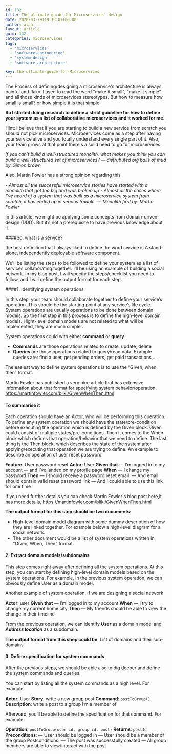 ```yaml
---
id: 132
title: The ultimate guide for Microservices’ design
date: 2020-03-29T19:13:07+00:00
author: alaa
layout: article
guid: 132
categories: microservices
tags:
  - 'microservices'
  - 'software-engineering'
  - 'system-design'
  - 'software-architecture'

key: the-ultimate-guide-for-Microservices
---
```

The Process of defining/designing a microservice's architecture is always painful and flaky. I used to read the word "make it small", "make it simple" and all those kinds of microservices stereotypes. But how to measure how small is small? or how simple it is that simple.

**So I started doing research to define a strict guideline for how to define your system as a list of collaborative microservices and it worked for me.**

Hint: I believe that if you are starting to build a new service from scratch you should not pick microservices. Microservices come as a step after having your service alive and you totally understand every single part of it. Also, your team grows at that point there's a solid need to go for microservices.

*If you can’t build a well-structured monolith, what makes you think you can build a well-structured set of microservices? — distrubuted big balls of mud by: Simon brown*


Also, Martin Fowler has a strong opinion regarding this

*- Almost all the successful microservice stories have started with a monolith that got too big and was broken up*
*- Almost all the cases where I’ve heard of a system that was built as a microservice system from scratch, it has ended up in serious trouble. — Monolith first by: Martin Fowler*


In this article, we might be applying some concepts from domain-driven-design (DDD). But it’s not a prerequisite to have previous knowledge about it.


####So, what is a service?

the best definition that I always liked to define the word service is A stand-alone, independently deployable software component.


We'll be listing the steps to be followed to define your system as a list of services collaborating together.
I’ll be using an example of building a social network.
In my blog post, I will specify the steps/checklist you need to follow, and I will define the output format for each step.

####1. Identifying system operations

In this step, your team should collaborate together to define your service’s operation. This should be the starting point at any service’s life cycle.
System operations are usually operations to be done between domain models. So the first step in this process is to define the high-level domain models.
Hight-level domain models are not related to what will be implemented, they are much simpler.

System operations could with either **command** or **query**.

- **Commands** are those operations related to create, update, delete
- **Queries** are those operations related to query/read data. Example queries are: find a user, get pending orders, get paid transactions,…


The easiest way to define system operations is to use the “Given, when, then” format.

Martin Fowler has published a very nice article that has extensive information about that format for specifying system behavior/operation. https://martinfowler.com/bliki/GivenWhenThen.html


#### To summarise it

Each operation should have an Actor, who will be performing this operation. To define any system operation we should have the state/pre-condition before executing the operation which is defined by the Given block. Given could consist of multiple states/pre-conditions. Then it comes to the When block which defines that operation/behavior that we need to define. The last thing is the Then block, which describes the state of the system after applying/executing that operation we are trying to define.
An example to describe an operation of user reset password


**Feature**: User password reset
**Actor**: User
**Given that**
— I’m logged in to my account
— and I’ve landed on my profile page
**When**
— I change my password
**Then**
— I should receive a password reset email.
— And email should contain valid reset password link
— And I could able to use this link for one time


If you need further details you can check Martin Fowler's blog post here,it has more details, https://martinfowler.com/bliki/GivenWhenThen.html


**The output format for this step should be two documents**:

- High-level domain model diagram with some dummy description of how they are linked together. For example below a high-level diagram for a social network.
- The other document would be a list of system operations written in "Given, When, Then" format.


#### 2. Extract domain models/subdomains

This step comes right away after defining all the system operations. At this step, you can start by defining high-level domain models based on the system operations. For example, in the previous system operation, we can obviously define User as a domain model.

Another example of system operation, if we are designing a social network


**Actor**: user
**Given that**
— I’m logged in to my account
**When**
— I try to change my current home city
**Then**
— My friends should be able to view the change in their timeline


From the previous operation, we can identify ***User*** as a domain model and ***Address location*** as a subdomain.


**The output format from this shep could be**:
List of domains and their sub-domains



#### 3. Define specification for system commands

After the previous steps, we should be able also to dig deeper and define the system commands and queries.



You can start by listing all the system commands as a high level. For example


**Actor**: User
**Story**: write a new group post
**Command**: `postToGroup()`
**Description**: write a post to a group I’m a member of


Afterward, you’ll be able to define the specification for that command. For example:

**Operation**: `postToGroup(user id, group id, post)`
**Returns**: `postId`
**Preconditions**:
— User should be logged in
— User should be a member of the group
Postconditions:
— The post was successfully created
— All group members are able to view/interact with the post





